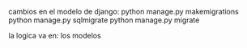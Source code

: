 cambios en el modelo de django:
    <!-- genera la migracion -->
    python manage.py makemigrations <nombreApp> 
    <!-- nos muestra el SQL generado por la migracion -->
    python manage.py sqlmigrate <nombreApp>  <numeroMigracion>
    <!-- efectua los cambios en la base de datos-->
    python manage.py migrate


la logica va en:
    los modelos
    <!-- DUH... esperaba que sea en los services, pero no hay-->